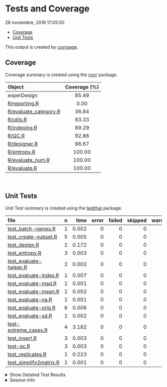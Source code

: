 Tests and Coverage
================
28 noviembre, 2018 17:05:00

-   [Coverage](#coverage)
-   [Unit Tests](#unit-tests)

This output is created by [covrpage](https://github.com/yonicd/covrpage).

Coverage
--------

Coverage summary is created using the [covr](https://github.com/r-lib/covr) package.

| Object                                             | Coverage (%) |
|:---------------------------------------------------|:------------:|
| experDesign                                        |     85.49    |
| [R/reporting.R](../R/reporting.R)                  |     0.00     |
| [R/evaluate\_category.R](../R/evaluate_category.R) |     36.84    |
| [R/utils.R](../R/utils.R)                          |     83.33    |
| [R/indexing.R](../R/indexing.R)                    |     89.29    |
| [R/QC.R](../R/QC.R)                                |     92.86    |
| [R/designer.R](../R/designer.R)                    |     96.67    |
| [R/entropy.R](../R/entropy.R)                      |    100.00    |
| [R/evaluate\_num.R](../R/evaluate_num.R)           |    100.00    |
| [R/evaluate.R](../R/evaluate.R)                    |    100.00    |

<br>

Unit Tests
----------

Unit Test summary is created using the [testthat](https://github.com/r-lib/testthat) package.

| file                                                       |    n|   time|  error|  failed|  skipped|  warning|
|:-----------------------------------------------------------|----:|------:|------:|-------:|--------:|--------:|
| [test\_batch-names.R](testthat/test_batch-names.R)         |    1|  0.002|      0|       0|        0|        0|
| [test\_create-subset.R](testthat/test_create-subset.R)     |    5|  0.005|      0|       0|        0|        0|
| [test\_design.R](testthat/test_design.R)                   |    2|  0.172|      0|       0|        0|        0|
| [test\_entropy.R](testthat/test_entropy.R)                 |    3|  0.003|      0|       0|        0|        0|
| [test\_evaluate-helper.R](testthat/test_evaluate-helper.R) |    2|  0.002|      0|       0|        0|        0|
| [test\_evaluate-index.R](testthat/test_evaluate-index.R)   |    1|  0.007|      0|       0|        0|        0|
| [test\_evaluate-mad.R](testthat/test_evaluate-mad.R)       |    1|  0.001|      0|       0|        0|        0|
| [test\_evaluate-mean.R](testthat/test_evaluate-mean.R)     |    1|  0.002|      0|       0|        0|        0|
| [test\_evaluate-na.R](testthat/test_evaluate-na.R)         |    1|  0.001|      0|       0|        0|        0|
| [test\_evaluate-orig.R](testthat/test_evaluate-orig.R)     |    6|  0.006|      0|       0|        0|        0|
| [test\_evaluate-sd.R](testthat/test_evaluate-sd.R)         |    1|  0.002|      0|       0|        0|        0|
| [test-extreme\_cases.R](testthat/test-extreme_cases.R)     |    4|  3.182|      0|       0|        0|        0|
| [test\_insert.R](testthat/test_insert.R)                   |    3|  0.003|      0|       0|        0|        0|
| [test-qc.R](testthat/test-qc.R)                            |    3|  0.003|      0|       0|        0|        0|
| [test\_replicates.R](testthat/test_replicates.R)           |    1|  0.223|      0|       0|        0|        0|
| [test\_simplify2matrix.R](testthat/test_simplify2matrix.R) |    1|  0.001|      0|       0|        0|        0|

<details closed> <summary> Show Detailed Test Results </summary>

| file                                                            | context             | test                 | status |    n|   time|
|:----------------------------------------------------------------|:--------------------|:---------------------|:-------|----:|------:|
| [test\_batch-names.R](testthat/test_batch-names.R#L6)           | batch\_names        | works                | PASS   |    1|  0.002|
| [test\_create-subset.R](testthat/test_create-subset.R#L5)       | create\_subset      | works                | PASS   |    2|  0.002|
| [test\_create-subset.R](testthat/test_create-subset.R#L10)      | create\_subset      | works well           | PASS   |    1|  0.001|
| [test\_create-subset.R](testthat/test_create-subset.R#L16)      | create\_subset      | use\_index           | PASS   |    2|  0.002|
| [test\_design.R](testthat/test_design.R#L8)                     | design              | works                | PASS   |    2|  0.172|
| [test\_entropy.R](testthat/test_entropy.R#L5)                   | entropy             | Extremes             | PASS   |    2|  0.002|
| [test\_entropy.R](testthat/test_entropy.R#L12)                  | entropy             | Ignores NA           | PASS   |    1|  0.001|
| [test\_evaluate-helper.R](testthat/test_evaluate-helper.R#L7)   | evaluate\_helper    | works                | PASS   |    1|  0.001|
| [test\_evaluate-helper.R](testthat/test_evaluate-helper.R#L15)  | evaluate\_helper    | mean                 | PASS   |    1|  0.001|
| [test\_evaluate-index.R](testthat/test_evaluate-index.R#L9_L13) | evaluate\_index     | works                | PASS   |    1|  0.007|
| [test\_evaluate-mad.R](testthat/test_evaluate-mad.R#L9)         | evaluate\_mad       | works                | PASS   |    1|  0.001|
| [test\_evaluate-mean.R](testthat/test_evaluate-mean.R#L9)       | evaluate\_mean      | works                | PASS   |    1|  0.002|
| [test\_evaluate-na.R](testthat/test_evaluate-na.R#L10)          | evaluate\_na        | works                | PASS   |    1|  0.001|
| [test\_evaluate-orig.R](testthat/test_evaluate-orig.R#L8)       | evaluate\_orig      | works                | PASS   |    6|  0.006|
| [test\_evaluate-sd.R](testthat/test_evaluate-sd.R#L9)           | evaluate\_sd        | works                | PASS   |    1|  0.002|
| [test-extreme\_cases.R](testthat/test-extreme_cases.R#L7_L10)   | test-extreme\_cases | extreme\_cases works | PASS   |    3|  3.167|
| [test-extreme\_cases.R](testthat/test-extreme_cases.R#L19)      | test-extreme\_cases | check\_index works   | PASS   |    1|  0.015|
| [test\_insert.R](testthat/test_insert.R#L8)                     | insert              | works                | PASS   |    3|  0.003|
| [test-qc.R](testthat/test-qc.R#L6)                              | qcSubset            | all                  | PASS   |    1|  0.001|
| [test-qc.R](testthat/test-qc.R#L12)                             | qcSubset            | by batch             | PASS   |    2|  0.002|
| [test\_replicates.R](testthat/test_replicates.R#L7)             | replicates          | works                | PASS   |    1|  0.223|
| [test\_simplify2matrix.R](testthat/test_simplify2matrix.R#L5)   | simplify2matrix     | works                | PASS   |    1|  0.001|

</details>

<details> <summary> Session Info </summary>

| Field    | Value                        |
|:---------|:-----------------------------|
| Version  | R version 3.5.1 (2018-07-02) |
| Platform | i686-pc-linux-gnu (32-bit)   |
| Running  | Ubuntu 16.04.5 LTS           |
| Language | en\_US                       |
| Timezone | Europe/Madrid                |

| Package  | Version |
|:---------|:--------|
| testthat | 2.0.1   |
| covr     | 3.2.1   |
| covrpage | 0.0.62  |

</details>

<!--- Final Status : pass --->
